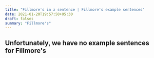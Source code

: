 ```yaml
---
title: "Fillmore's in a sentence | Fillmore's example sentences"
date: 2021-01-20T19:57:50+05:30
draft: falses
summary: "Fillmore's"
---
```

## Unfortunately, we have no example sentences for Fillmore's                 
